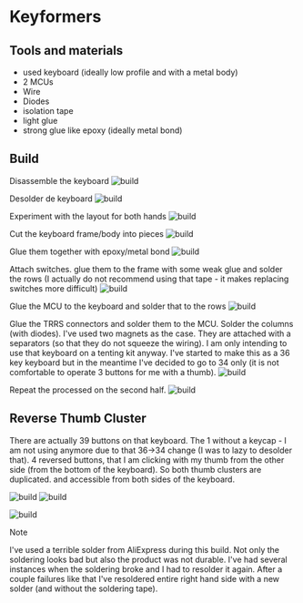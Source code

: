 # Keyformers

## Tools and materials 
- used keyboard (ideally low profile and with a metal body)
- 2 MCUs
- Wire 
- Diodes
- isolation tape
- light glue
- strong glue like epoxy (ideally metal bond)

## Build 
Disassemble the keyboard
![build](img/100.jpg)

Desolder de keyboard
![build](img/110.jpg)

Experiment with the layout for both hands
![build](img/201.jpg)

Cut the keyboard frame/body into pieces
![build](img/210.jpg)

Glue them together with epoxy/metal bond
![build](img/215.jpg)

Attach switches. glue them to the frame with some weak glue and solder the rows (I actually do not recommend using that tape - it makes replacing switches more difficult)
![build](img/301.jpg)

Glue the MCU to the keyboard and solder that to the rows
![build](img/310.jpg)

Glue the TRRS connectors and solder them to the MCU. Solder the columns (with diodes).
I've used two magnets as the case. They are attached with a separators (so that they do not squeeze the wiring). I am only intending to use that keyboard on a tenting kit anyway.
I've started to make this as a 36 key keyboard but in the meantime I've decided to go to 34 only (it is not comfortable to operate 3 buttons for me with a thumb).
![build](img/410.jpg)

Repeat the processed on the second half.
![build](img/430.jpg)

## Reverse Thumb Cluster
There are actually 39 buttons on that keyboard. The 1 without a keycap - I am not using anymore due to that 36->34 change (I was to lazy to desolder that). 4 reversed buttons, that I am clicking with my thumb from the other side (from the bottom of the keyboard). So both thumb clusters are duplicated. and accessible from both sides of the keyboard.

![build](img/500.jpg)
![build](img/510.jpg)

![build](img/440.jpg)

> [!NOTE]
> I've used a terrible solder from AliExpress during this build. Not only the soldering looks bad but also the product was not durable. I've had several instances when the soldering broke and I had to resolder it again. After a couple failures like that I've resoldered entire right hand side with a new solder (and without the soldering tape).
